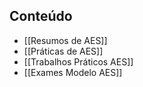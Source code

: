 ## Conteúdo

- [[Resumos de AES]]
- [[Práticas de AES]]
- [[Trabalhos Práticos AES]]
- [[Exames Modelo AES]]
